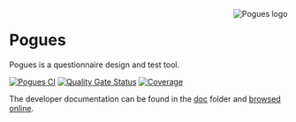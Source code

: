 <img align="right" src="docs/img/pogues-logo.png" alt="Pogues logo"/>

# Pogues

Pogues is a questionnaire design and test tool.

[![Pogues CI](https://github.com/InseeFr/Pogues/actions/workflows/ci.yaml/badge.svg)](https://github.com/InseeFr/Pogues/actions/workflows/ci.yaml)
[![Quality Gate Status](https://sonarcloud.io/api/project_badges/measure?project=InseeFr_Pogues&metric=alert_status)](https://sonarcloud.io/dashboard?id=InseeFr_Pogues)
[![Coverage](https://sonarcloud.io/api/project_badges/measure?project=InseeFr_Pogues&metric=coverage)](https://sonarcloud.io/dashboard?id=InseeFr_Pogues)

The developer documentation can be found in the [doc](https://github.com/InseeFr/Pogues/tree/master/docs) folder and [browsed online](https://inseefr.github.io/Bowie/pogues).
